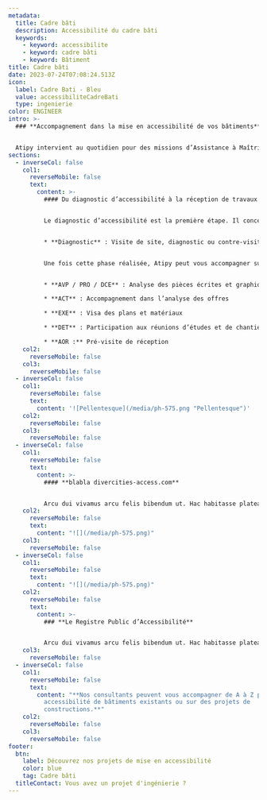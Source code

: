```yaml
---
metadata:
  title: Cadre bâti
  description: Accessibilité du cadre bâti
  keywords:
    - keyword: accessibilite
    - keyword: cadre bâti
    - keyword: Bâtiment
title: Cadre bâti
date: 2023-07-24T07:08:24.513Z
icon:
  label: Cadre Bati - Bleu
  value: accessibiliteCadreBati
  type: ingenierie
color: ENGINEER
intro: >-
  ### **Accompagnement dans la mise en accessibilité de vos bâtiments**


  Atipy intervient au quotidien pour des missions d’Assistance à Maîtrise d’Ouvrage (AMO) auprès des gestionnaires de patrimoine. Les bâtiments que nous visitons sont variés et plusieurs types de missions peuvent nous être confiées tout au long du projet.
sections:
  - inverseCol: false
    col1:
      reverseMobile: false
      text:
        content: >-
          #### Du diagnostic d’accessibilité à la réception de travaux


          Le diagnostic d’accessibilité est la première étape. Il concerne différentes typologies de lieux : les Etablissement Recevant du Public (ERP), les Installations Ouvertes au Public (IOP), les zones code du travail et les Bâtiments d’Habitation Collectifs (BHC).


          * **Diagnostic** : Visite de site, diagnostic ou contre-visite, identification des non-conformités, préconisations techniques, organisationnelles ou fonctionnelles, chiffrages et estimations des travaux, localisation des obstacles sur plans


          Une fois cette phase réalisée, Atipy peut vous accompagner sur d’autres prestations : 


          * **AVP / PRO / DCE** : Analyse des pièces écrites et graphiques, accompagnement et suivi administratif, rédaction de la notice d’accessibilité, rédaction de la demande de dérogation éventuelle, conseils sur des solutions techniques ou matériaux spécifiques

          * **ACT** : Accompagnement dans l’analyse des offres

          * **EXE** : Visa des plans et matériaux

          * **DET** : Participation aux réunions d’études et de chantiers

          * **AOR :** Pré-visite de réception
    col2:
      reverseMobile: false
    col3:
      reverseMobile: false
  - inverseCol: false
    col1:
      reverseMobile: false
      text:
        content: '![Pellentesque](/media/ph-575.png "Pellentesque")'
    col2:
      reverseMobile: false
    col3:
      reverseMobile: false
  - inverseCol: false
    col1:
      reverseMobile: false
      text:
        content: >-
          #### **blabla divercities-access.com**


          Arcu dui vivamus arcu felis bibendum ut. Hac habitasse platea dictumst vestibulum. Et leo duis ut diam quam nulla porttitor massa id. Pharetra convallis posuere morbi leo urna molestie at elementum eu. Egestas fringilla phasellus faucibus scelerisque. Pretium nibh ipsum consequat nisl vel pretium lectus.
    col2:
      reverseMobile: false
      text:
        content: "![](/media/ph-575.png)"
    col3:
      reverseMobile: false
  - inverseCol: false
    col1:
      reverseMobile: false
      text:
        content: "![](/media/ph-575.png)"
    col2:
      reverseMobile: false
      text:
        content: >-
          ### **Le Registre Public d’Accessibilité**


          Arcu dui vivamus arcu felis bibendum ut. Hac habitasse platea dictumst vestibulum. Et leo duis ut diam quam nulla porttitor massa id. Pharetra convallis posuere morbi leo urna molestie at elementum eu. Egestas fringilla phasellus faucibus scelerisque. Pretium nibh ipsum consequat nisl vel pretium lectus.
    col3:
      reverseMobile: false
  - inverseCol: false
    col1:
      reverseMobile: false
      text:
        content: "**Nos consultants peuvent vous accompagner de A à Z pour une mise en
          accessibilité de bâtiments existants ou sur des projets de
          constructions.**"
    col2:
      reverseMobile: false
    col3:
      reverseMobile: false
footer:
  btn:
    label: Découvrez nos projets de mise en accessibilité
    color: blue
    tag: Cadre bâti
  titleContact: Vous avez un projet d'ingénierie ?
---
```

